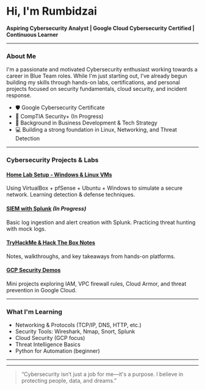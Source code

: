 # Hi, I'm Rumbidzai  
**Aspiring Cybersecurity Analyst | Google Cloud Cybersecurity Certified | Continuous Learner**  


---

### About Me  
I'm a passionate and motivated Cybersecurity enthusiast working towards a career in Blue Team roles. While I'm just starting out, I’ve already begun building my skills through hands-on labs, certifications, and personal projects focused on security fundamentals, cloud security, and incident response.

- 🛡️ Google Cybersecurity Certificate  
- 📘 CompTIA Security+ (In Progress)  
- 💼 Background in Business Development & Tech Strategy  
- 💻 Building a strong foundation in Linux, Networking, and Threat Detection  

---

###  Cybersecurity Projects & Labs

####  [Home Lab Setup - Windows & Linux VMs](https://github.com/rumbidzai19/homelab-setup)  
Using VirtualBox + pfSense + Ubuntu + Windows to simulate a secure network. Learning detection & defense techniques.

####  [SIEM with Splunk](https://github.com/rumbidzai19/splunk-blue-team-lab) *(In Progress)*  
Basic log ingestion and alert creation with Splunk. Practicing threat hunting with mock logs.

####  [TryHackMe & Hack The Box Notes](https://github.com/rumbidzai19/cyber-notes)  
Notes, walkthroughs, and key takeaways from hands-on platforms.

####  [GCP Security Demos](https://github.com/rumbidzai19/gcp-security-demos)  
Mini projects exploring IAM, VPC firewall rules, Cloud Armor, and threat prevention in Google Cloud.

---

###  What I'm Learning
- Networking & Protocols (TCP/IP, DNS, HTTP, etc.)
- Security Tools: Wireshark, Nmap, Snort, Splunk
- Cloud Security (GCP focus)
- Threat Intelligence Basics
- Python for Automation (beginner)

---



---

>  “Cybersecurity isn’t just a job for me—it's a purpose. I believe in protecting people, data, and dreams.”
